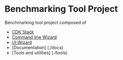 # Benchmarking Tool Project

Benchmarking tool project composed of
- [CDK Stack](./cdk-stack)
- [Command line Wizard](./cli-wizard-typescript)
- [UI Wizard](./ui-wizard)
- [Documentation] (./docs)
- [Tools and utilities] (./tools)

